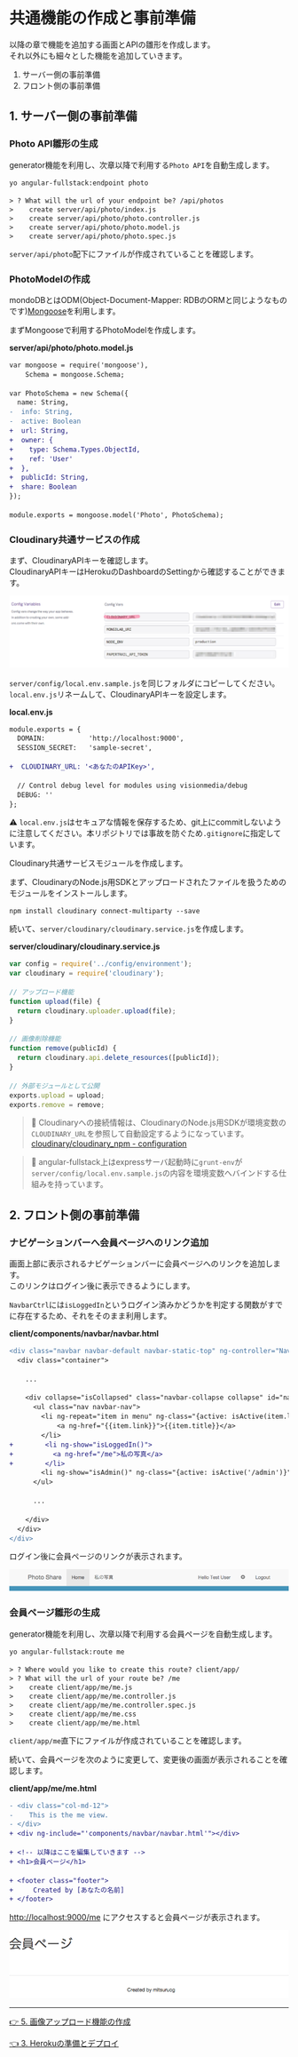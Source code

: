 # 共通機能の作成と事前準備

以降の章で機能を追加する画面とAPIの雛形を作成します。  
それ以外にも細々とした機能を追加していきます。

1. サーバー側の事前準備
2. フロント側の事前準備

## 1. サーバー側の事前準備

### Photo API雛形の生成

generator機能を利用し、次章以降で利用する`Photo API`を自動生成します。

```
yo angular-fullstack:endpoint photo

> ? What will the url of your endpoint be? /api/photos
>    create server/api/photo/index.js
>    create server/api/photo/photo.controller.js
>    create server/api/photo/photo.model.js
>    create server/api/photo/photo.spec.js
```

`server/api/photo`配下にファイルが作成されていることを確認します。

### PhotoModelの作成

mondoDBとはODM(Object-Document-Mapper: RDBのORMと同じようなものです)[Mongoose](http://mongoosejs.com/)を利用します。

まずMongooseで利用するPhotoModelを作成します。

__server/api/photo/photo.model.js__
```diff
var mongoose = require('mongoose'),
    Schema = mongoose.Schema;

var PhotoSchema = new Schema({
  name: String,
-  info: String,
-  active: Boolean
+  url: String,
+  owner: {
+    type: Schema.Types.ObjectId,
+    ref: 'User'
+  },
+  publicId: String,
+  share: Boolean
});

module.exports = mongoose.model('Photo', PhotoSchema);
```

### Cloudinary共通サービスの作成

まず、CloudinaryAPIキーを確認します。  
CloudinaryAPIキーはHerokuのDashboardのSettingから確認することができます。

![herokuの環境変数設定](images/heroku-settings.png)

`server/config/local.env.sample.js`を同じフォルダにコピーしてください。  
`local.env.js`リネームして、CloudinaryAPIキーを設定します。

__local.env.js__
```diff
module.exports = {
  DOMAIN:           'http://localhost:9000',
  SESSION_SECRET:   'sample-secret',

+  CLOUDINARY_URL: '<あなたのAPIKey>',

  // Control debug level for modules using visionmedia/debug
  DEBUG: ''
};
```

:warning: `local.env.js`はセキュアな情報を保存するため、git上にcommitしないように注意してください。本リポジトリでは事故を防ぐため`.gitignore`に指定しています。

Cloudinary共通サービスモジュールを作成します。  

まず、CloudinaryのNode.js用SDKとアップロードされたファイルを扱うためのモジュールをインストールします。

```
npm install cloudinary connect-multiparty --save
```

続いて、`server/cloudinary/cloudinary.service.js`を作成します。

__server/cloudinary/cloudinary.service.js__

```js
var config = require('../config/environment');
var cloudinary = require('cloudinary');

// アップロード機能
function upload(file) {
  return cloudinary.uploader.upload(file);
}

// 画像削除機能
function remove(publicId) {
  return cloudinary.api.delete_resources([publicId]);
}

// 外部モジュールとして公開
exports.upload = upload;
exports.remove = remove;
```

> :gift_heart: Cloudinaryへの接続情報は、CloudinaryのNode.js用SDKが環境変数の`CLOUDINARY_URL`を参照して自動設定するようになっています。  
[cloudinary/cloudinary_npm - configuration](https://github.com/cloudinary/cloudinary_npm#configuration)

> :gift_heart: angular-fullstack上はexpressサーバ起動時に`grunt-env`が`server/config/local.env.sample.js`の内容を環境変数へバインドする仕組みを持っています。

## 2. フロント側の事前準備

### ナビゲーションバーへ会員ページへのリンク追加

画面上部に表示されるナビゲーションバーに会員ページへのリンクを追加します。  
このリンクはログイン後に表示できるようにします。  

`NavbarCtrl`には`isLoggedIn`というログイン済みかどうかを判定する関数がすでに存在するため、それをそのまま利用します。

__client/components/navbar/navbar.html__

```diff
<div class="navbar navbar-default navbar-static-top" ng-controller="NavbarCtrl">
  <div class="container">

    ...
    
    <div collapse="isCollapsed" class="navbar-collapse collapse" id="navbar-main">
      <ul class="nav navbar-nav">
        <li ng-repeat="item in menu" ng-class="{active: isActive(item.link)}">
            <a ng-href="{{item.link}}">{{item.title}}</a>
        </li>
+        <li ng-show="isLoggedIn()">
+          <a ng-href="/me">私の写真</a>
+        </li>
        <li ng-show="isAdmin()" ng-class="{active: isActive('/admin')}"><a href="/admin">Admin</a></li>
      </ul>

      ...
      
    </div>
  </div>
</div>
```

ログイン後に会員ページのリンクが表示されます。

![ナビゲーションバーの会員ページリンク](images/nav.png)

### 会員ページ雛形の生成

generator機能を利用し、次章以降で利用する会員ページを自動生成します。

```
yo angular-fullstack:route me

> ? Where would you like to create this route? client/app/
> ? What will the url of your route be? /me
>    create client/app/me/me.js
>    create client/app/me/me.controller.js
>    create client/app/me/me.controller.spec.js
>    create client/app/me/me.css
>    create client/app/me/me.html
```

`client/app/me`直下にファイルが作成されていることを確認します。

続いて、会員ページを次のように変更して、変更後の画面が表示されることを確認します。

__client/app/me/me.html__

```diff
- <div class="col-md-12">
-    This is the me view.
- </div>
+ <div ng-include="'components/navbar/navbar.html'"></div>

+ <!-- 以降はここを編集していきます -->
+ <h1>会員ページ</h1>

+ <footer class="footer">
+     Created by [あなたの名前]
+ </footer>
```

<http://localhost:9000/me> にアクセスすると会員ページが表示されます。

![会員ページ](images/member-page.png)

----
[:point_right: 5. 画像アップロード機能の作成](../05)

[:point_left: 3. Herokuの準備とデプロイ](../03)
